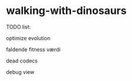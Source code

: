 ﻿walking-with-dinosaurs
======================

TODO list:

optimize evolution

faldende fitness værdi

dead codecs 

debug view
	
